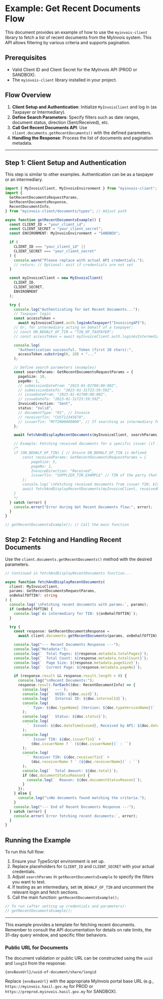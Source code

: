 # Example: Get Recent Documents Flow

This document provides an example of how to use the `myinvois-client` library to fetch a list of recent documents from the MyInvois system. This API allows filtering by various criteria and supports pagination.

## Prerequisites

- Valid Client ID and Client Secret for the MyInvois API (PROD or SANDBOX).
- The `myinvois-client` library installed in your project.

## Flow Overview

1.  **Client Setup and Authentication**: Initialize `MyInvoisClient` and log in (as Taxpayer or Intermediary).
2.  **Define Search Parameters**: Specify filters such as date ranges, document status, direction (Sent/Received), etc.
3.  **Call Get Recent Documents API**: Use `client.documents.getRecentDocuments()` with the defined parameters.
4.  **Handling the Response**: Process the list of documents and pagination metadata.

---

## Step 1: Client Setup and Authentication

This step is similar to other examples. Authentication can be as a taxpayer or an intermediary.

```typescript
import { MyInvoisClient, MyInvoisEnvironment } from "myinvois-client"; // Adjust import path
import {
  GetRecentDocumentsRequestParams,
  GetRecentDocumentsResponse,
  RecentDocumentInfo,
} from "myinvois-client/documents/types"; // Adjust path

async function getRecentDocumentsExample() {
  const CLIENT_ID = "your_client_id";
  const CLIENT_SECRET = "your_client_secret";
  const ENVIRONMENT: MyInvoisEnvironment = "SANDBOX";

  if (
    CLIENT_ID === "your_client_id" ||
    CLIENT_SECRET === "your_client_secret"
  ) {
    console.warn("Please replace with actual API credentials.");
    // return; // Optional: exit if credentials are not set
  }

  const myInvoiceClient = new MyInvoisClient(
    CLIENT_ID,
    CLIENT_SECRET,
    ENVIRONMENT
  );

  try {
    console.log("Authenticating for Get Recent Documents...");
    // Taxpayer login
    const accessToken =
      await myInvoiceClient.auth.loginAsTaxpayer("InvoicingAPI");
    // Or, for intermediary acting on behalf of a taxpayer:
    // const ON_BEHALF_OF_TIN = "TIN_OF_TAXPAYER";
    // const accessToken = await myInvoiceClient.auth.loginAsIntermediary(ON_BEHALF_OF_TIN, "InvoicingAPI");

    console.log(
      "Authentication successful. Token (first 20 chars):",
      accessToken.substring(0, 20) + "..."
    );

    // Define search parameters (examples)
    const searchParams: GetRecentDocumentsRequestParams = {
      pageSize: 10,
      pageNo: 1,
      // submissionDateFrom: "2023-01-01T00:00:00Z",
      // submissionDateTo: "2023-01-31T23:59:59Z",
      // issueDateFrom: "2023-01-01T00:00:00Z",
      // issueDateTo: "2023-01-31T23:59:59Z",
      InvoiceDirection: "Sent",
      status: "Valid",
      // documentType: "01", // Invoice
      // receiverTin: "CUST12345670",
      // issuerTin: "MYTIN00000000", // If searching as intermediary for received documents
    };

    await fetchAndDisplayRecentDocuments(myInvoiceClient, searchParams);

    // Example: Fetching received documents for a specific issuer (if logged in as intermediary for the receiver)
    /*
    if (ON_BEHALF_OF_TIN) { // Ensure ON_BEHALF_OF_TIN is defined
        const receivedParams: GetRecentDocumentsRequestParams = {
            pageSize: 5,
            pageNo: 1,
            InvoiceDirection: "Received",
            issuerTin: "SUPPLIER_TIN_EXAMPLE" // TIN of the party that SENT the invoice
        };
        console.log(`\nFetching received documents from issuer TIN: ${receivedParams.issuerTin} for ${ON_BEHALF_OF_TIN}`);
        await fetchAndDisplayRecentDocuments(myInvoiceClient, receivedParams, ON_BEHALF_OF_TIN);
    }
    */
  } catch (error) {
    console.error("Error during Get Recent Documents flow:", error);
  }
}

// getRecentDocumentsExample(); // Call the main function
```

## Step 2: Fetching and Handling Recent Documents

Use the `client.documents.getRecentDocuments()` method with the desired parameters.

```typescript
// Continued in fetchAndDisplayRecentDocuments function...

async function fetchAndDisplayRecentDocuments(
  client: MyInvoisClient,
  params: GetRecentDocumentsRequestParams,
  onBehalfOfTIN?: string
) {
  console.log(`\nFetching recent documents with params:`, params);
  if (onBehalfOfTIN) {
    console.log(`As intermediary for TIN: ${onBehalfOfTIN}`);
  }

  try {
    const response: GetRecentDocumentsResponse =
      await client.documents.getRecentDocuments(params, onBehalfOfTIN);

    console.log("--- Recent Documents Response ---");
    console.log("Metadata:");
    console.log(`  Total Pages: ${response.metadata.totalPages}`);
    console.log(`  Total Count: ${response.metadata.totalCount}`);
    console.log(`  Page Size: ${response.metadata.pageSize}`);
    console.log(`  Current Page: ${response.metadata.pageNo}`);

    if (response.result && response.result.length > 0) {
      console.log("\nRecent Documents:");
      response.result.forEach((doc: RecentDocumentInfo) => {
        console.log(`  ---`);
        console.log(`  UUID: ${doc.uuid}`);
        console.log(`  Internal ID: ${doc.internalId}`);
        console.log(
          `  Type: ${doc.typeName} (Version: ${doc.typeVersionName})`
        );
        console.log(`  Status: ${doc.status}`);
        console.log(
          `  Issued: ${doc.dateTimeIssued}, Received by API: ${doc.dateTimeReceived}`
        );
        console.log(
          `  Issuer TIN: ${doc.issuerTin}` +
            (doc.issuerName ? ` (${doc.issuerName})` : ``)
        );
        console.log(
          `  Receiver TIN: ${doc.receiverTin}` +
            (doc.receiverName ? ` (${doc.receiverName})` : ``)
        );
        console.log(`  Total Amount: ${doc.total}`);
        if (doc.documentStatusReason) {
          console.log(`  Reason: ${doc.documentStatusReason}`);
        }
      });
    } else {
      console.log("\nNo documents found matching the criteria.");
    }
    console.log("--- End of Recent Documents Response ---");
  } catch (error) {
    console.error(`Error fetching recent documents:`, error);
  }
}
```

## Running the Example

To run this full flow:

1.  Ensure your TypeScript environment is set up.
2.  Replace placeholders for `CLIENT_ID` and `CLIENT_SECRET` with your actual credentials.
3.  Adjust `searchParams` in `getRecentDocumentsExample` to specify the filters you want to test.
4.  If testing as an intermediary, set `ON_BEHALF_OF_TIN` and uncomment the relevant login and fetch sections.
5.  Call the main function: `getRecentDocumentsExample();`

```typescript
// To run (after setting up credentials and parameters):
// getRecentDocumentsExample();
```

---

This example provides a template for fetching recent documents. Remember to consult the API documentation for details on rate limits, the 31-day query window, and specific filter behaviors.

### Public URL for Documents

The document validation or public URL can be constructed using the `uuid` and `longId` from the response:

`{envBaseUrl}/uuid-of-document/share/longid`

Replace `{envBaseUrl}` with the appropriate MyInvois portal base URL (e.g., `https://myinvois.hasil.gov.my` for PROD or `https://preprod.myinvois.hasil.gov.my` for SANDBOX).
